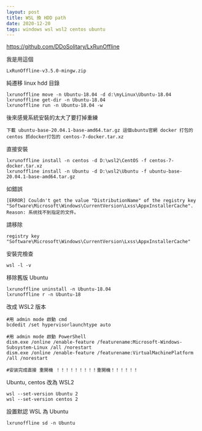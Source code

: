 ```yaml
---
layout: post
title: WSL 換 HDD path
date: 2020-12-20
tags: windows wsl wsl2 centos ubuntu
---
```


https://github.com/DDoSolitary/LxRunOffline

我是用這個 
```
LxRunOffline-v3.5.0-mingw.zip
```

純遷移 linux hdd 目錄
```
lxrunoffline move -n Ubuntu-18.04 -d d:\myLinux\Ubuntu-18.04
lxrunoffline get-dir -n Ubuntu-18.04
lxrunoffline run -n Ubuntu-18.04 -w
```

後來感覺系統安裝的太大了要打掉重練
```
下載 ubuntu-base-20.04.1-base-amd64.tar.gz 這個ubuntu官網 docker 打包的
centos 抓docker打包的 centos-7-docker.tar.xz
```

直接安裝
```
lxrunoffline install -n centos -d D:\wsl2\CentOS -f centos-7-docker.tar.xz
lxrunoffline install -n Ubuntu -d D:\wsl2\Ubuntu -f ubuntu-base-20.04.1-base-amd64.tar.gz
```

如錯誤
```
[ERROR] Couldn't get the value "DistributionName" of the registry key "Software\Microsoft\Windows\CurrentVersion\Lxss\AppxInstallerCache". Reason: 系统找不到指定的文件。
```

請移除 
```
registry key "Software\Microsoft\Windows\CurrentVersion\Lxss\AppxInstallerCache"
```

安裝完檢查
```
wsl -l -v
```

移除舊版 Ubuntu
```
lxrunoffline uninstall -n Ubuntu-18.04
lxrunoffline r -n Ubuntu-18
```

改成 WSL2 版本
```
#用 admin mode 啟動 cmd
bcdedit /set hypervisorlaunchtype auto

#用 admin mode 啟動 PowerShell
dism.exe /online /enable-feature /featurename:Microsoft-Windows-Subsystem-Linux /all /norestart
dism.exe /online /enable-feature /featurename:VirtualMachinePlatform /all /norestart

#安装完成直接 重開機 ！！！！！！！！！重開機！！！！！！
```

Ubuntu, centos 改為  WSL2
```
wsl --set-version Ubuntu 2
wsl --set-version centos 2
```

設置默認 WSL 為 Ubuntu
```
lxrunoffline sd -n Ubuntu
```
